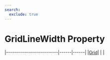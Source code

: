 ```yaml
---
search:
  exclude: true
---
```


<h1 class="heading"><span class="name">GridLineWidth Property</span></h1>

|--------------------------|------|------|
|[Grid](../objects/grid.md)|&nbsp;|&nbsp;|
